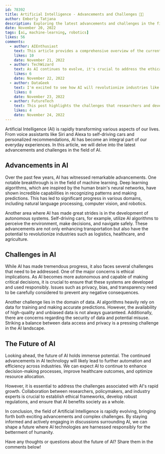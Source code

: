 ```yaml
---
id: 78392
title: Artificial Intelligence - Advancements and Challenges 🧠💡
author: Emberly Tatjana
description: Exploring the latest advancements and challenges in the field of Artificial Intelligence. 🌐🚀
date: November 20, 2022
tags: [ai, machine-learning, robotics]
likes: 56
comments:
  - author: AIEnthusiast
    text: This article provides a comprehensive overview of the current state of AI. Well-written and informative! 👍📚
    likes: 10
    date: November 21, 2022
  - author: TechWizard
    text: As AI continues to evolve, it's crucial to address the ethical implications and ensure responsible development. 🤔🔬
    likes: 6
    date: November 22, 2022
  - author: DataGeek
    text: I'm excited to see how AI will revolutionize industries like healthcare and finance. Great read! 😃🏥💰
    likes: 8
    date: November 23, 2022
  - author: FutureTech
    text: This post highlights the challenges that researchers and developers face when pushing the boundaries of AI technology. Keep up the good work! 👏
    likes: 4
    date: November 24, 2022
---
```


Artificial Intelligence (AI) is rapidly transforming various aspects of our lives. From voice assistants like Siri and Alexa to self-driving cars and personalized recommendations, AI has become an integral part of our everyday experiences. In this article, we will delve into the latest advancements and challenges in the field of AI.

## Advancements in AI

Over the past few years, AI has witnessed remarkable advancements. One notable breakthrough is in the field of machine learning. Deep learning algorithms, which are inspired by the human brain's neural networks, have shown incredible capabilities in recognizing patterns and making predictions. This has led to significant progress in various domains, including natural language processing, computer vision, and robotics.

Another area where AI has made great strides is in the development of autonomous systems. Self-driving cars, for example, utilize AI algorithms to perceive the environment, make decisions, and navigate safely. These advancements are not only enhancing transportation but also have the potential to revolutionize industries such as logistics, healthcare, and agriculture.

## Challenges in AI

While AI has made tremendous progress, it also faces several challenges that need to be addressed. One of the major concerns is ethical implications. As AI becomes more autonomous and capable of making critical decisions, it is crucial to ensure that these systems are developed and used responsibly. Issues such as privacy, bias, and transparency need to be carefully considered to prevent any negative consequences.

Another challenge lies in the domain of data. AI algorithms heavily rely on data for training and making accurate predictions. However, the availability of high-quality and unbiased data is not always guaranteed. Additionally, there are concerns regarding the security of data and potential misuse. Striking a balance between data access and privacy is a pressing challenge in the AI landscape.

## The Future of AI

Looking ahead, the future of AI holds immense potential. The continued advancements in AI technology will likely lead to further automation and efficiency across industries. We can expect AI to continue to enhance decision-making processes, improve healthcare outcomes, and optimize resource allocation.

However, it is essential to address the challenges associated with AI's rapid growth. Collaboration between researchers, policymakers, and industry experts is crucial to establish ethical frameworks, develop robust regulations, and ensure that AI benefits society as a whole.

In conclusion, the field of Artificial Intelligence is rapidly evolving, bringing forth both exciting advancements and complex challenges. By staying informed and actively engaging in discussions surrounding AI, we can shape a future where AI technologies are harnessed responsibly for the betterment of humanity.

Have any thoughts or questions about the future of AI? Share them in the comments below!
